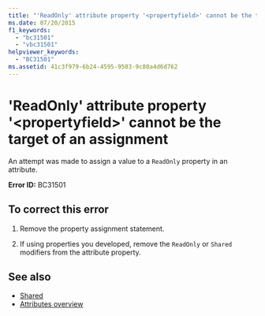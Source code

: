 ```yaml
---
title: "'ReadOnly' attribute property '<propertyfield>' cannot be the target of an assignment"
ms.date: 07/20/2015
f1_keywords: 
  - "bc31501"
  - "vbc31501"
helpviewer_keywords: 
  - "BC31501"
ms.assetid: 41c3f979-6b24-4595-9503-9c80a4d6d762
---
```

# 'ReadOnly' attribute property '\<propertyfield>' cannot be the target of an assignment
An attempt was made to assign a value to a `ReadOnly` property in an attribute.  
  
 **Error ID:** BC31501  
  
## To correct this error  
  
1. Remove the property assignment statement.  
  
2. If using properties you developed, remove the `ReadOnly` or `Shared` modifiers from the attribute property.  
  
## See also

- [Shared](../../visual-basic/language-reference/modifiers/shared.md)
- [Attributes overview](~/docs/visual-basic/programming-guide/concepts/attributes/index.md)
